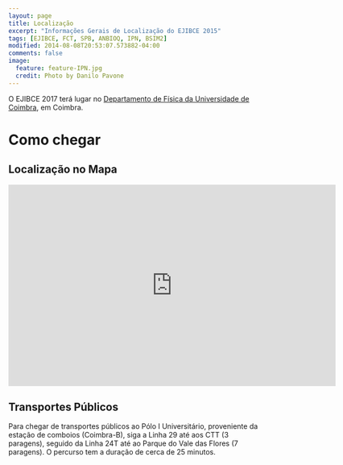 ```yaml
---
layout: page
title: Localização
excerpt: "Informações Gerais de Localização do EJIBCE 2015"
tags: [EJIBCE, FCT, SPB, ANBIOQ, IPN, BSIM2]
modified: 2014-08-08T20:53:07.573882-04:00
comments: false
image:
  feature: feature-IPN.jpg
  credit: Photo by Danilo Pavone
---
```


O EJIBCE 2017 terá lugar no [Departamento de Física da Universidade de Coimbra](http://www.fis.uc.pt/), em Coimbra.

# Como chegar

## Localização no Mapa
<iframe src="https://www.google.pt/maps/place/Departamento+de+F%C3%ADsica+da+Universidade+de+Coimbra/@40.207816,-8.4266507,17z/data=!3m1!4b1!4m5!3m4!1s0xd22f9098f98004b:0xf74b13602c7f2de3!8m2!3d40.207816!4d-8.424462" width="650" height="400" frameborder="0" style="border:0" allowfullscreen></iframe>

## Transportes Públicos
Para chegar de transportes públicos ao Pólo I Universitário, proveniente da estação de comboios (Coimbra-B), siga a
Linha 29 até aos CTT (3 paragens), seguido da Linha 24T até ao Parque do Vale das Flores (7 paragens).
O percurso tem a duração de cerca de 25 minutos.
